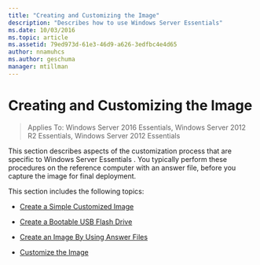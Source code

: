 ```yaml
---
title: "Creating and Customizing the Image"
description: "Describes how to use Windows Server Essentials"
ms.date: 10/03/2016
ms.topic: article
ms.assetid: 79ed973d-61e3-46d9-a626-3edfbc4e4d65
author: nnamuhcs
ms.author: geschuma
manager: mtillman
---
```


# Creating and Customizing the Image

>Applies To: Windows Server 2016 Essentials, Windows Server 2012 R2 Essentials, Windows Server 2012 Essentials

This section describes aspects of the customization process that are specific to  Windows Server Essentials . You typically perform these procedures on the reference computer with an answer file, before you capture the image for final deployment.

 This section includes the following topics:


-   [Create a Simple Customized Image](Create-a-Simple-Customized-Image.md)

-   [Create a Bootable USB Flash Drive](Create-a-Bootable-USB-Flash-Drive.md)

-   [Create an Image By Using Answer Files](Create-an-Image-By-Using-Answer-Files.md)

-   [Customize the Image](Customize-the-Image.md)

